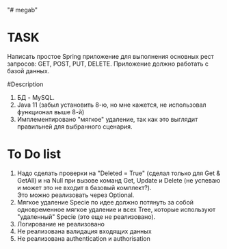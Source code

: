 "# megab" 
# TASK
Написать простое Spring приложение для выполнения основных рест запросов: GET, POST, PUT, DELETE.
Приложение должно работать с базой данных. 

#Description
1. БД - MySQL.
2. Java 11 (забыл установить 8-ю, но мне кажется, не использовал функционал выше 8-й)   
3. Имплементировано "мягкое" удаление, так как это выглядит правильней для выбранного сценария.

# To Do list
1. Надо сделать проверки на "Deleted = True"  (сделал только для Get & GetAll)
   и  на Null при вызове команд Get, Update и Delete (не успеваю  и может это не входит в базовый комплект?).    
   Это можно реализовать через Optional.
2. Мягкое удаление Specie по идее должно потянуть за собой одновременное мягкое удаление 
   и всех Tree, которые используют "удаленный" Specie (это еще не реализовано).  
3. Логирование не реализовано
4. Не реализована валидация входящих данных
5. Не реализована authentication и authorisation
